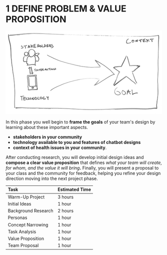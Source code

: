 # 1 DEFINE PROBLEM & VALUE PROPOSITION

![](../../.gitbook/assets/assets-2f-ldwzthmrxo6grtrobeo-2f-leq8v-l40twn-spaxcb-2f-leq8xxom1mfs_igwuz_-2ftrivia-phase-1-drawing.png)

In this phase you well begin to **frame the goals** of your team's design by learning about these important aspects.

* **stakeholders in your community**
* **technology available to you and features of chatbot designs**
* **context of health issues in your community**. 

After conducting research, you will develop initial design ideas and **compose a clear value proposition** that defines _what your team will create, for whom, and the value it will bring_**.** Finally, you will present a proposal to your class and the community for feedback, helping you refine your design direction moving into the next project phase.

| Task | Estimated Time |
| :--- | :--- |
| Warm-Up Project | 3 hours |
| Initial Ideas | 1 hour |
| Background Research | 2 hours |
| Personas | 1 hour |
| Concept Narrowing | 1 hour |
| Task Analysis | 1 hour |
| Value Proposition | 1 hour |
| Team Proposal | 1 hour |

